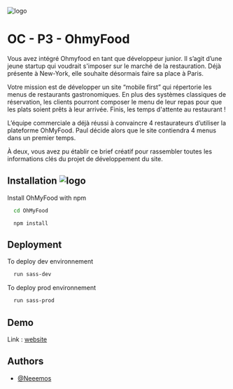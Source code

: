 ![logo](https://user.oc-static.com/upload/2022/06/22/16559011566667_FR_1117_P4_Banner-Ohmyfood.png)
# OC - P3 -  OhmyFood 

Vous avez intégré Ohmyfood en tant que développeur junior. Il s’agit d’une jeune startup qui voudrait s'imposer sur le marché de la restauration. Déjà présente à New-York, elle souhaite désormais faire sa place à Paris. 

Votre mission est de développer un site “mobile first” qui répertorie les menus de restaurants gastronomiques. En plus des systèmes classiques de réservation, les clients pourront composer le menu de leur repas pour que les plats soient prêts à leur arrivée. Finis, les temps d'attente au restaurant !

L’équipe commerciale a déjà réussi à convaincre 4 restaurateurs d’utiliser la plateforme OhMyFood. Paul décide alors que le site contiendra 4 menus dans un premier temps. 

À deux, vous avez pu établir ce brief créatif pour rassembler toutes les informations clés du projet de développement du site.


## Installation ![logo](http://www.w3.org/Icons/valid-html20.png)

Install OhMyFood with npm

```bash
  cd OhMyFood
```
    
      npm install
## Deployment

To deploy dev environnement

```bash
  run sass-dev
```

To deploy prod environnement

```bash
  run sass-prod
```
## Demo
Link : [website](https://neeemos.github.io/OhMyFood/)
## Authors

- [@Neeemos](https://github.com/Neeemos)

